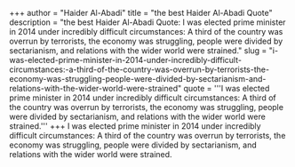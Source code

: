 +++
author = "Haider Al-Abadi"
title = "the best Haider Al-Abadi Quote"
description = "the best Haider Al-Abadi Quote: I was elected prime minister in 2014 under incredibly difficult circumstances: A third of the country was overrun by terrorists, the economy was struggling, people were divided by sectarianism, and relations with the wider world were strained."
slug = "i-was-elected-prime-minister-in-2014-under-incredibly-difficult-circumstances:-a-third-of-the-country-was-overrun-by-terrorists-the-economy-was-struggling-people-were-divided-by-sectarianism-and-relations-with-the-wider-world-were-strained"
quote = '''I was elected prime minister in 2014 under incredibly difficult circumstances: A third of the country was overrun by terrorists, the economy was struggling, people were divided by sectarianism, and relations with the wider world were strained.'''
+++
I was elected prime minister in 2014 under incredibly difficult circumstances: A third of the country was overrun by terrorists, the economy was struggling, people were divided by sectarianism, and relations with the wider world were strained.
